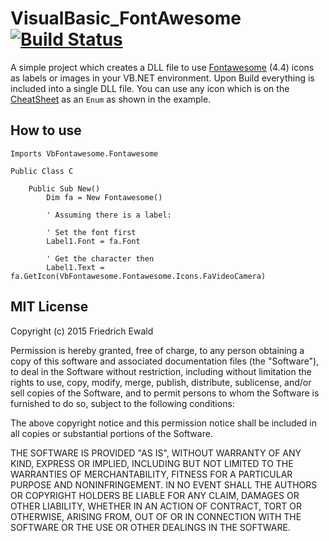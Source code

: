 # VisualBasic_FontAwesome [![Build Status](https://travis-ci.org/f-ewald/VisualBasic_FontAwesome.svg?branch=master)](https://travis-ci.org/f-ewald/VisualBasic_FontAwesome)

A simple project which creates a DLL file to use [Fontawesome](https://fortawesome.github.io/Font-Awesome/) (4.4) icons as labels or images in your VB.NET environment. Upon Build everything is included into a single DLL file. You can use any icon which is on the [CheatSheet](https://fortawesome.github.io/Font-Awesome/cheatsheet/) as an `Enum` as shown in the example.

## How to use
    Imports VbFontawesome.Fontawesome
    
    Public Class C
    
        Public Sub New()
            Dim fa = New Fontawesome()
            
            ' Assuming there is a label:
            
            ' Set the font first
            Label1.Font = fa.Font
            
            ' Get the character then
            Label1.Text = fa.GetIcon(VbFontawesome.Fontawesome.Icons.FaVideoCamera)

## MIT License
Copyright (c) 2015 Friedrich Ewald



Permission is hereby granted, free of charge, to any person obtaining a copy
of this software and associated documentation files (the "Software"), to deal
in the Software without restriction, including without limitation the rights
to use, copy, modify, merge, publish, distribute, sublicense, and/or sell
copies of the Software, and to permit persons to whom the Software is
furnished to do so, subject to the following conditions:



The above copyright notice and this permission notice shall be included in
all copies or substantial portions of the Software.



THE SOFTWARE IS PROVIDED "AS IS", WITHOUT WARRANTY OF ANY KIND, EXPRESS OR
IMPLIED, INCLUDING BUT NOT LIMITED TO THE WARRANTIES OF MERCHANTABILITY,
FITNESS FOR A PARTICULAR PURPOSE AND NONINFRINGEMENT.  IN NO EVENT SHALL THE
AUTHORS OR COPYRIGHT HOLDERS BE LIABLE FOR ANY CLAIM, DAMAGES OR OTHER
LIABILITY, WHETHER IN AN ACTION OF CONTRACT, TORT OR OTHERWISE, ARISING FROM,
OUT OF OR IN CONNECTION WITH THE SOFTWARE OR THE USE OR OTHER DEALINGS IN
THE SOFTWARE.
